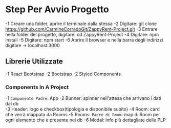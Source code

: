 # Step Per Avvio Progetto

-1 Creare una folder, aprire il terminale dalla stessa
-2 Digitare: git clone https://github.com/CarmineCorradoGit/ZappyRent-Project.git
-3 Entrare nella folder del progetto, digitare: cd ZappyRent-Project
-4 Digitare: npm install
-5 Digitare: npm start
-6 Aprire il browser e nella barra degli indirizzi digitare -> localhost:3000

## Librerie Utilizzate

-1 React Bootstrap
-2 Bootstrap
-2 Styled Components

### Components In A Project

-1 `Componente Padre`: App
-2 Bunner: spinner nell'attesa che arrivano i dati dal db  
-3 Header: logo e checkbox(tipologia e disponibile subito)
-4 Room: card che verrà mappata da Rooms
-5 Rooms: `Padre di Room`: map di Room per ogni elemento che è presente nel db
-6 Modal: info più dettagliate delle PLP
